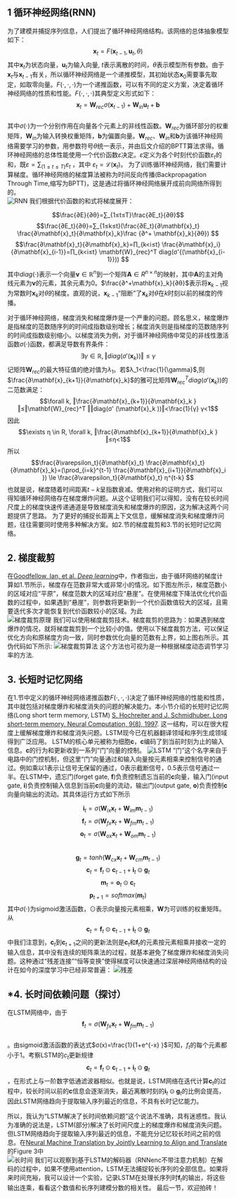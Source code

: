 ﻿
## 1 循环神经网络(RNN)

为了建模并捕捉序列信息，人们提出了循环神经网络结构。该网络的总体抽象模型如下： 
$$\mathbf{x}_t=F(\mathbf{x}_{t-1},\mathbf{u}_t,θ)$$
其中$\mathbf{x}_t$为状态向量，$\mathbf{u}_t$为输入向量, $t$表示离散的时间，$θ$表示模型所有参数。由于$\mathbf{x}_t$与$\mathbf{x}_{t-1}$有关，所以循环神经网络是一个递推模型，其初始状态$\mathbf{x}_0$需要事先取定，如取零向量。$F(⋅,⋅,⋅)$为一个递推函数，可以有不同的定义方案，决定着循环神经网络的性质和性能。$F(⋅,⋅,⋅)$其典型定义形式如下：
$$\mathbf{x}_t=\mathbf{W}_{rec} σ(\mathbf{x}_{t-1} )+\mathbf{W}_{in}\mathbf{u}_t+\mathbf{b}$$  
其中$\sigma(⋅)$为一个分别作用在向量各个元素上的非线性函数。$\mathbf{W}_{rec}$为循环部分的权重矩阵，$\mathbf{W}_{in}$为输入转换权重矩阵，$\mathbf{b}$为偏置向量。$\mathbf{W}_{rec}$、$\mathbf{W}_{in}$和$\mathbf{b}$为该循环神经网络需要学习的参数，用参数符号$θ$统一表示，并由后文介绍的BPTT算法求得。循环神经网络的总体性能使用一个代价函数$\varepsilon$决定。$\varepsilon$定义为各个时刻代价函数$\varepsilon_t$的和，既$\varepsilon=∑_{(1≤t≤T)}\varepsilon_t$ ，其中 $\varepsilon_t=\mathcal{L}(\mathbf{x}_t)$。
为了训练循环神经网络，我们需要计算梯度。循环神经网络的梯度算法被称为时间反向传播(Backpropagation Through Time,缩写为BPTT)，这是通过将循环神经网络展开成前向网络所得到的。  
![RNN](https://github.com/stikbuf/stikbuf.github.io/blob/master/images/RNN%E4%B8%8E%E6%A2%AF%E5%BA%A6%E7%88%86%E7%82%B8%E6%A2%AF%E5%BA%A6%E6%B6%88%E5%A4%B1/RNN.png?raw=true)
我们根据代价函数的和式将梯度展开：

$$\frac{∂E}{∂θ}=∑_{1≤t≤T}\frac{∂E_t}{∂θ}$$
$$\frac{∂E_t}{∂θ}=∑_{1≤k≤t}(\frac{∂E_t}{∂\mathbf{x}_t}  \frac{∂\mathbf{x}_t}{∂\mathbf{x}_k}\frac  {∂^+ \mathbf{x}_k}{∂θ}) $$
$$\frac{∂\mathbf{x}_t}{∂\mathbf{x}_k}=∏_{k<i≤t} \frac{∂\mathbf{x}_i}{∂\mathbf{x}_{i-1}}=∏_{k<i≤t} \mathbf{W}_{rec}^T diag(σ'{(\mathbf{x}_{i-1}})) $$

其中$diag(⋅)$表示一个向量$\mathbf{v}\in \mathbb{R}^n$到一个矩阵$\mathbf{A}\in R^{n×n}$的映射，其中$\mathbf{A}$的主对角线元素为$\mathbf{v}$的元素，其余元素为$0$。$\frac{∂^+\mathbf{x}_k}{∂θ}$表示将$\mathbf{x}_{k-1}$视为常数时$\mathbf{x}_k$对$θ$的梯度。直观的说，$\mathbf{x}_{k-1}$“阻断”了$\mathbf{x}_k$对$θ$在$k$时刻以前的梯度的传播。

对于循环神经网络，梯度消失和梯度爆炸是一个严重的问题。顾名思义，梯度爆炸是指梯度的范数随序列的时间成指数级别增长；梯度消失则是指梯度的范数随序列的时间成指数级别缩小。以梯度消失为例，对于循环神经网络中常见的非线性激活函数$\sigma(\cdot)$函数，都满足导数有界条件：
$$\exists γ \in \mathbb{R},‖diag(σ' (\mathbf{x}_k ))‖ \le γ$$
记矩阵$\mathbf{W}_{rec}$的最大特征值的绝对值为$λ_1$。若$λ_1<\frac{1}{\gamma}$,则$\frac{∂\mathbf{x}_{k+1}}{∂\mathbf{x}_k}$的雅可比矩阵$\mathbf{W}^{T}_{rec}  diag(σ' (\mathbf{x}_k ))$的二范数满足：
$$\forall k, ‖\frac{∂\mathbf{x}_{k+1}}{∂\mathbf{x}_k }‖≤‖\mathbf{W}_{rec}^T ‖‖diag(σ' (\mathbf{x}_k ))‖<\frac{1}{γ} γ<1$$
因此
$$\exists η \in R, \forall k, ‖\frac{∂\mathbf{x}_{k+1}}{∂\mathbf{x}_k }‖≤η<1$$
所以
$$\frac{∂\varepsilon_t}{∂\mathbf{x}_t}  \frac{∂\mathbf{x}_t}{∂\mathbf{x}_k}=(\prod_{i=k}^{t-1} \frac{∂\mathbf{x}_{i+1}}{∂\mathbf{x}_i }) \le \frac{∂\varepsilon_t}{∂\mathbf{x}_t} η^{t-k} $$
也就是说，梯度随着时间距离$t-k$呈指数衰减。使用对称的证明方式，我们可以得知循环神经网络存在梯度爆炸问题。从这个证明我们可以得知，没有在较长时间尺度上的梯度快速传递通道是导致梯度消失和梯度爆炸的原因，这为解决这两个问题提供了思路。
为了更好的捕捉长距离上下文信息，缓解梯度消失和梯度爆炸问题，往往需要同时使用多种解决方案。如2.节的梯度裁剪和3.节的长短时记忆网络。  

## 2. 梯度裁剪
在[Goodfellow, Ian, et al. _Deep learning_](https://www.deeplearningbook.org/)中，作者指出，由于循环网络的梯度计算如1.节所示，梯度存在范数非常大或非常小的情况。如下图左所示，梯度范数小的区域对应“平原”，梯度范数大的区域对应“悬崖”。在使用梯度下降法优化代价函数的过程中，如果遇到“悬崖”，则参数将更新到一个代价函数值较大的区域，且需要迭代多次才能恢复到代价函数较小的区域。为此  
![梯度裁剪原理](https://github.com/stikbuf/stikbuf.github.io/blob/master/images/RNN%E4%B8%8E%E6%A2%AF%E5%BA%A6%E7%88%86%E7%82%B8%E6%A2%AF%E5%BA%A6%E6%B6%88%E5%A4%B1/%E6%A2%AF%E5%BA%A6%E8%A3%81%E5%89%AA%E5%8E%9F%E7%90%86.png?raw=true)
我们可以使用梯度裁剪技术。梯度裁剪的思路为：如果遇到梯度爆炸的情况，就将梯度裁剪到一个比较小的值。使用以下梯度裁剪方法，可以保证优化方向和原梯度方向一致，同时参数优化向量的范数有上界，如上图右所示。其伪代码如下所示:
![梯度裁剪算法](https://github.com/stikbuf/stikbuf.github.io/blob/master/images/RNN%E4%B8%8E%E6%A2%AF%E5%BA%A6%E7%88%86%E7%82%B8%E6%A2%AF%E5%BA%A6%E6%B6%88%E5%A4%B1/%E6%A2%AF%E5%BA%A6%E8%A3%81%E5%89%AA%E7%AE%97%E6%B3%95.png?raw=true)
这个方法也可视为是一种根据梯度动态调节学习率的方法.

## 3. 长短时记忆网络
在1.节中定义的循环神经网络递推函数$F(⋅,⋅,⋅)$决定了循环神经网络的性能和性质，其中就包括对梯度爆炸和梯度消失的问题的解决能力。本小节介绍的长短时记忆网络(Long short term memory, LSTM) [S. Hochreiter and J. Schmidhuber. Long short-term memory. Neural Computation, 9(8), 1997](https://www.bioinf.jku.at/publications/older/2604.pdf). 这一结构，可以在很大程度上缓解梯度爆炸和梯度消失问题。LSTM现今已在机器翻译领域和序列生成领域得到广泛应用。
LSTM的核心单元被称为细胞$\mathbf{c}$，$\mathbf{c}$编码了到当前时刻为止的输入信息。$\mathbf{c}$的行为和更新收到一系列“门”向量的控制。
![LSTM](https://github.com/stikbuf/stikbuf.github.io/blob/master/images/RNN%E4%B8%8E%E6%A2%AF%E5%BA%A6%E7%88%86%E7%82%B8%E6%A2%AF%E5%BA%A6%E6%B6%88%E5%A4%B1/LSTM.png?raw=true)
“门”这个名字来自于电路中的门控机制，但这里“门”向量通过和输入向量按元素相乘来控制信号的通过。例如乘以1表示让信号无保留的通过，0表示截断信号，0.5表示信号通过一半。在LSTM中，遗忘门(forget gate, $\mathbf{f}$)负责控制遗忘当前的$\mathbf{c}$向量，输入门(input gate, $\mathbf{i}$)负责控制输入信息到当前$\mathbf{c}$向量的流动，输出门(output gate, $\mathbf{o}$)负责控制$\mathbf{c}$向量向输出的流动。其具体运行方式如下所示

$$ \mathbf{i}_t=σ(\mathbf{W}_{ix} \mathbf{x}_t+\mathbf{W}_{im} \mathbf{m}_{t-1} )$$
$$ \mathbf{f}_t=σ(\mathbf{W}_{fx} \mathbf{x}_t+\mathbf{W}_{fm} \mathbf{m}_{t-1})$$
$$\mathbf{o}_t=σ(\mathbf{W}_{ox} \mathbf{x}_t+\mathbf{W}_{om} \mathbf{m}_{t-1} ) $$   
$$\mathbf{g}_t= tanh (\mathbf{W}_{cx} \mathbf{x}_t+\mathbf{W}_{cm} \mathbf{m}_{t-1} )$$
$$\mathbf{c}_t=\mathbf{f}_t \odot \mathbf{c}_{t-1} + \mathbf{i}_t\odot⁡ \mathbf{g}_t$$
$$\mathbf{m}_t=\mathbf{o}_t \odot \mathbf{c}_t$$
$$\mathbf{p}_{t+1}=softmax(\mathbf{m}_t)$$
其中$σ(⋅)$为sigmoid激活函数，$\odot$表示向量按元素相乘，$\mathbf{W}$为可训练的权重矩阵。从$$\mathbf{c}_t=\mathbf{f}_t \odot \mathbf{c}_{t-1} + \mathbf{i}_t\odot⁡ \mathbf{g}_t$$中我们注意到，$\mathbf{c}_t$到$\mathbf{c}_{t+1}$之间的更新法则是$\mathbf{c}_t$和$\mathbf{f}_t$的元素按元素相乘并接收一定的输入信息，其中没有连续的矩阵乘法的过程，就基本避免了梯度爆炸和梯度消失问题。这种通过“残差连接”“恒等变换”使得梯度可以快速通过深层神经网络结构的设计在如今的深度学习中已经非常普遍：
![残差](https://github.com/stikbuf/stikbuf.github.io/blob/master/images/RNN%E4%B8%8E%E6%A2%AF%E5%BA%A6%E7%88%86%E7%82%B8%E6%A2%AF%E5%BA%A6%E6%B6%88%E5%A4%B1/%E6%AE%8B%E5%B7%AE%E5%A5%97%E8%B7%AF.jpg?raw=true)

## \*4. 长时间依赖问题（探讨）
在LSTM网络中，由于
$$ \mathbf{f}_t=σ(\mathbf{W}_{fx} \mathbf{x}_t+\mathbf{W}_{fm} \mathbf{m}_{t-1})$$  
。由sigmoid激活函数的表达式$σ(x)=\frac{1}{1+e^{-x} }$可知，$f_t$的每个元素都小于$1$。考察LSTM的$c_t$更新规律
$$\mathbf{c}_t=\mathbf{f}_t \odot \mathbf{c}_{t-1} + \mathbf{i}_t\odot⁡ \mathbf{g}_t$$
，在形式上与一阶数字低通滤波器相似。也就是说，LSTM网络在迭代计算$\mathbf{c}_t$的过程中，较长时间以前的$\mathbf{c}$信息会逐渐消失，最近离散时刻的$\mathbf{i}
_t\odot \mathbf{g}_t$的比例会提高，因此LSTM网络趋向于提取输入序列最近的信息，不具有长时记忆能力。

所以，我认为“LSTM解决了长时间依赖问题”这个说法不准确，具有迷惑性。我认为准确的说法是，LSTM(部分)解决了长时间尺度上的梯度爆炸和梯度消失问题。但LSTM网络趋向于提取输入序列最近的信息，不能充分记忆较长时间之前的信息。在[Neural Machine Translation by Jointly Learning to Align and Translate](https://arxiv.org/abs/1409.0473)的Figure 3中   
![长时间](https://github.com/stikbuf/stikbuf.github.io/blob/master/images/RNN%E4%B8%8E%E6%A2%AF%E5%BA%A6%E7%88%86%E7%82%B8%E6%A2%AF%E5%BA%A6%E6%B6%88%E5%A4%B1/%E9%95%BF%E6%97%B6%E9%97%B4%E8%AE%B0%E5%BF%86.png?raw=true)
我们可以观察到基于LSTM的解码器（RNNenc不带注意力机制）在解码的过程中，如果不使用attention，LSTM无法捕捉较长序列的全部信息。如果将来时间充裕，我可以设计一个实验，记录LSTM在处理长序列时$\mathbf{f}_t$的输出，将这些输出连乘，看看这个数值和长序列建模分数的相关性。
最后一节，欢迎拍砖！













